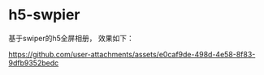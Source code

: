 # h5-swpier
基于swiper的h5全屏相册， 效果如下：

https://github.com/user-attachments/assets/e0caf9de-498d-4e58-8f83-9dfb9352bedc
